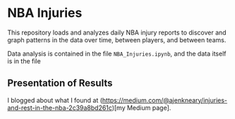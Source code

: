 # NBA Injuries
This repository loads and analyzes daily NBA injury reports to discover and graph patterns in the data over time, between players, and between teams.

Data analysis is contained in the file `NBA_Injuries.ipynb`, and the data itself is in the file 

## Presentation of Results

I blogged about what I found at (https://medium.com/@ajenkneary/injuries-and-rest-in-the-nba-2c39a8bd261c)[my Medium page].
